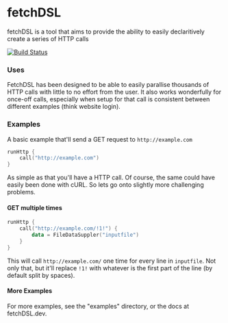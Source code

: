 # fetchDSL

fetchDSL is a tool that aims to provide the ability to easily declaritively create a series of HTTP calls

[![Build Status](https://dev.azure.com/devslash/FetchDSL/_apis/build/status/Fetch%20DSL%20Master%20Build%20-%20devslash?branchName=master)](https://dev.azure.com/devslash/FetchDSL/_build/latest?definitionId=3&branchName=master)

### Uses

FetchDSL has been designed to be able to easily parallise thousands of HTTP calls with little to no effort from the
user. It also works wonderfully for once-off calls, especially when setup for that call is consistent between different
examples (think website login).

### Examples

A basic example that'll send a GET request to `http://example.com`

```kotlin
runHttp {
    call("http://example.com")
}
```

As simple as that you'll have a HTTP call. Of course, the same could have easily been done with cURL. So lets go onto
slightly more challenging problems.

#### GET multiple times

```kotlin
runHttp {
    call("http://example.com/!1!") {
        data = FileDataSuppler("inputfile")
    }
}
```

This will call `http://example.com/` one time for every line in `inputfile`. Not only that, but it'll replace `!1!` with
whatever is the first part of the line (by default split by spaces).

#### More Examples

For more examples, see the "examples" directory, or the docs at fetchDSL.dev.

